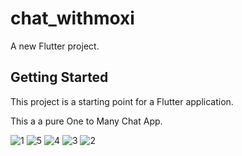 # chat_withmoxi

A new Flutter project.

## Getting Started

This project is a starting point for a Flutter application.

This a a pure One to Many Chat App.


![1](https://user-images.githubusercontent.com/100303780/225322504-23c0d3c0-67e1-4269-9771-eb06ab1213f5.jpg)
![5](https://user-images.githubusercontent.com/100303780/225322512-e1b4c58a-5c5a-4c53-90ad-d7265232fcdc.png)
![4](https://user-images.githubusercontent.com/100303780/225322515-430c8806-0e2b-4c5c-9981-d80fa42b611b.jpg)
![3](https://user-images.githubusercontent.com/100303780/225322522-b8fa60c8-d06b-464a-9672-4d87e8a8febb.jpg)
![2](https://user-images.githubusercontent.com/100303780/225322525-c7e4e149-75ff-45af-9b6a-630fcc913e4e.jpg)
